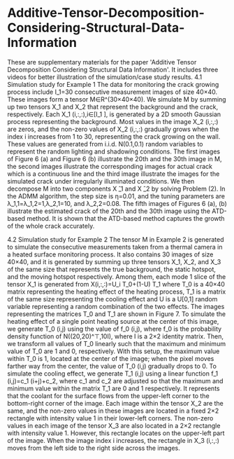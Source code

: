 # Additive-Tensor-Decomposition-Considering-Structural-Data-Information
These are supplementary materials for the paper 'Additive Tensor Decomposition Considering Structural Data Information'.
It includes three videos for better illustration of the simulation/case study results.
4.1	Simulation study for Example 1
The data for monitoring the crack growing process include I_1=30 consecutive measurement images of size 40×40. These images form a tensor M∈R^(30×40×40). We simulate M by summing up two tensors X_1 and X_2 that represent the background and the crack, respectively. Each X_1 (i,:,:),i∈[I_1 ], is generated by a 2D smooth Gaussian process representing the background. Most values in the image X_2 (i,:,:) are zeros, and the non-zero values of X_2 (i,:,:) gradually grows when the index i increases from 1 to 30, representing the crack growing on the wall. These values are generated from i.i.d. N(0.1,0.1)  random variables to represent the random lighting and shadowing conditions.  The first images of Figure 6 (a) and Figure 6 (b) illustrate the 20th and the 30th image in M, the second images illustrate the corresponding images for actual crack which is a continuous line and the third image illustrate the images for the simulated crack under irregularly illuminated conditions.
We then decompose M into two components X ̂_1 and X ̂_2 by solving Problem (2). In the ADMM algorithm, the step size is η=0.01, and the tuning parameters are λ_1,1=λ_1,2=1,λ_2,1=10, and λ_2,2=0.08. The fifth images of Figures 6 (a), (b) illustrate the estimated crack of the 20th and the 30th image using the ATD-based method. It is shown that the ATD-based method captures the growth of the whole crack accurately. 

4.2	Simulation study for Example 2
The tensor M in Example 2 is generated to simulate the consecutive measurements taken from a thermal camera in a heated surface monitoring process. It also contains 30 images of size 40×40, and it is generated by summing up three tensors X_1, X_2, and X_3 of the same size that represents the true background, the static hotspot, and the moving hotspot respectively. Among them, each mode 1 slice of the tensor X_1 is generated from 
X(i,:,:)=U_i T_0+(1-U) T_1
where T_0 is a 40×40 matrix representing the heating effect of the heating process, T_1 is a matrix of the same size representing the cooling effect and U is a U[0,1] random variable representing a random combination of the two effects. 
The images representing the matrices T_0 and T_1 are shown in Figure 7. To simulate the heating effect of a single point heating source at the center of this image, we generate T_0 (i,j) using the value of f_0 (i,j), where f_0 is the probability density function of N((20,20)^⊤,10I), where I is a 2×2 identity matrix. Then, we transform all values of T_0 linearly such that the maximum and minimum value of T_0 are 1 and 0, respectively. With this setup, the maximum value within T_0 is 1, located at the center of the image; when the pixel moves farther way from the center, the value of T_0 (i,j) gradually drops to 0.  To simulate the cooling effect, we generate T_1 (i,j) using a linear function f_1 (i,j)=c_1 (i+j)+c_2, where c_1 and c_2 are adjusted so that the maximum and minimum value within the matrix T_1 are 0 and 1 respectively. It represents that the coolant for the surface flows from the upper-left corner to the bottom-right corner of the image. 
	Each image within the tensor X_2 are the same, and the non-zero values in these images are located in a fixed 2×2 rectangle with intensity value 1 in their lower-left corners. The non-zero values in each image of the tensor X_3 are also located in a 2×2 rectangle with intensity value 1. However, this rectangle locates on the upper-left part of the image.  When the image index i increases, the rectangle in X_3 (i,:,:) moves from the left side to the right side across the images.

